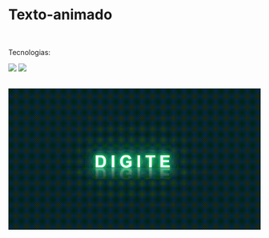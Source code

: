 # Texto-animado
<br>

Tecnologias:

<p>
<img src="https://img.shields.io/badge/html5-%23E34F26.svg?style=for-the-badge&logo=html5&logoColor=white" height="25"/>
<img src="https://img.shields.io/badge/css3-%231572B6.svg?style=for-the-badge&logo=css3&logoColor=white" height="25"/> 
</p>

<br>
<div align="center">
<img src="Texto-animado.gif">
</div>
